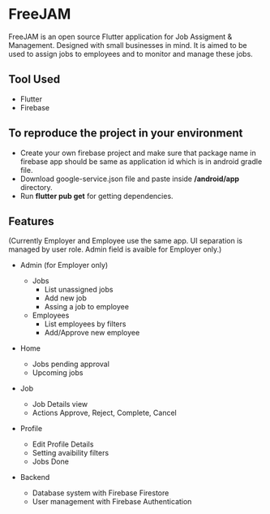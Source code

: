 # FreeJAM
FreeJAM is an open source Flutter application for Job Assigment & Management.
Designed with small businesses in mind. It is aimed to be used to assign jobs to employees and to monitor and manage these jobs.

## Tool Used
- Flutter
- Firebase

## To reproduce the project in your environment
- Create your own firebase project and make sure that package name in firebase app should be same as application id which is in android gradle file.
- Download google-service.json file and paste inside **/android/app** directory.
- Run **flutter pub get** for getting dependencies.


## Features 

(Currently Employer and Employee use the same app. UI separation is managed by user role. Admin field is avaible for Employer only.)

- Admin (for Employer only)
  - Jobs
    * List unassigned jobs
	* Add new job
	* Assing a job to employee
  - Employees
    * List employees by filters
    * Add/Approve new employee

- Home 
  * Jobs pending approval
  * Upcoming jobs

- Job
  * Job Details view
  * Actions Approve, Reject, Complete, Cancel


- Profile 
  * Edit Profile Details
  * Setting avaibility filters
  * Jobs Done





- Backend
  * Database system with Firebase Firestore
  * User management with Firebase Authentication
  
